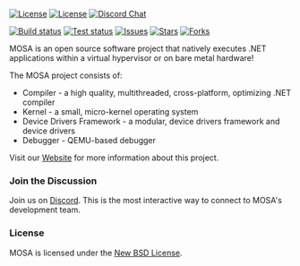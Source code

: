 [![License][source-image]][source-target]  [![License][github-license]][github-license-link]  [![Discord Chat][discord-image]][discord-chat]

[![Build status][build-status-image]][build-status]  [![Test status][test-status-image]][test-status]  [![Issues][github-issues]][github-issues-link]  [![Stars][github-stars]][github-stars-link]  [![Forks][github-forks]][github-forks-link]  

[build-status-image]: https://github.com/mosa/MOSA-Project/workflows/Builds/badge.svg?branch=master
[build-status]: https://github.com/mosa/MOSA-Project/actions
[test-status-image]: https://github.com/mosa/MOSA-Project/workflows/Builds/badge.svg
[test-status]: https://github.com/mosa/MOSA-Project/actions
[pull-requests-image]: http://www.issuestats.com/github/mosa/mosa-project/badge/pr
[pull-requests]: http://www.issuestats.com/github/mosa/mosa-project
[issues-closed-image]: http://www.issuestats.com/github/mosa/mosa-project/badge/issue
[issues-closed]: http://www.issuestats.com/github/mosa/mosa-project
[bounty-image]: https://api.bountysource.com/badge/team?team_id=55027&style=bounties_received
[bounty-issues]: https://www.bountysource.com/teams/mosa/issues?utm_source=MOSA%20Project&utm_medium=shield&utm_campaign=bounties_received
[gitter-chat]: https://gitter.im/mosa/MOSA-Project
[github-issues]: https://img.shields.io/github/issues/mosa/MOSA-Project.svg
[github-forks]: https://img.shields.io/github/forks/mosa/MOSA-Project.svg
[github-stars]: https://img.shields.io/github/stars/mosa/MOSA-Project.svg
[github-license]: https://img.shields.io/badge/License-New%20BSD-blue.svg
[github-link]: https://github.com/mosa/MOSA-Project
[github-stars-link]: https://github.com/mosa/MOSA-Project/stargazers
[github-forks-link]: https://github.com/mosa/MOSA-Project/network
[github-issues-link]: https://github.com/mosa/MOSA-Project/issues
[github-license-link]: https://raw.githubusercontent.com/mosa/MOSA-Project/master/LICENSE.txt
[discord-image]: https://img.shields.io/badge/Chat-On%20Discord%20-blue.svg
[discord-chat]: https://discord.gg/tRNMn3npsv
[source-image]: https://img.shields.io/badge/Source%20Code-GitHub%20Repository-yellow.svg
[source-target]: https://github.com/mosa/MOSA-Project


MOSA is an open source software project that natively executes .NET applications within a virtual hypervisor or on bare metal hardware!

The MOSA project consists of:

* Compiler - a high quality, multithreaded, cross-platform, optimizing .NET compiler
* Kernel - a small, micro-kernel operating system
* Device Drivers Framework - a modular, device drivers framework and device drivers
* Debugger - QEMU-based debugger

Visit our [Website](http://www.mosa-project.org/) for more information about this project.

### Join the Discussion

Join us on [Discord][discord-chat]. This is the most interactive way to connect to MOSA's development team.

### License

MOSA is licensed under the [New BSD License](http://en.wikipedia.org/wiki/New_BSD).


